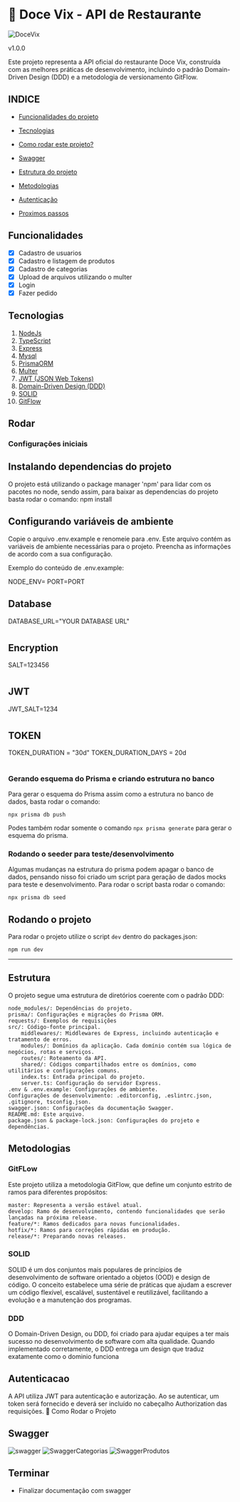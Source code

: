 
# 🍴 Doce Vix - API de Restaurante

![DoceVix](https://i.imgur.com/ESBpLeV.png)

v1.0.0

Este projeto representa a API oficial do restaurante Doce Vix, construída com as melhores práticas de desenvolvimento, incluindo o padrão Domain-Driven Design (DDD) e a metodologia de versionamento GitFlow.


## INDICE 

- <a href="#funcionalidades">Funcionalidades do projeto</a>

- <a href="#tecnologias">Tecnologias</a>

- <a href="#rodar">Como rodar este projeto?</a>

- <a href="#swagger">Swagger</a>

- <a href="#estrutura">Estrutura do projeto </a>

- <a href="#metodologias">Metodologias </a>

- <a href="#autenticacao">Autenticação</a>

- <a href="#terminar">Proximos passos</a>

## Funcionalidades

- [x] Cadastro de usuarios
- [x] Cadastro e listagem de produtos
- [x] Cadastro de categorias
- [x] Upload de arquivos utilizando o multer
- [x] Login
- [x] Fazer pedido

## Tecnologias 

1. [NodeJs](https://nodejs.org/en)
2. [TypeScript](https://www.typescriptlang.org/)
3. [Express](https://expressjs.com/pt-br/)
4. [Mysql](https://www.mysql.com/)
5. [PrismaORM](https://www.prisma.io/)
6. [Multer](https://github.com/expressjs/multer)
7. [JWT (JSON Web Tokens)](https://jwt.io/)
8. [ Domain-Driven Design (DDD)](https://www.zup.com.br/blog/domain-driven-design-ddd)
9. [SOLID](https://medium.com/desenvolvendo-com-paixao/o-que-%C3%A9-solid-o-guia-completo-para-voc%C3%AA-entender-os-5-princ%C3%ADpios-da-poo-2b937b3fc530)
10. [GitFlow](https://www.alura.com.br/artigos/git-flow-o-que-e-como-quando-utilizar)


## Rodar

### Configurações iniciais

## Instalando dependencias do projeto



O projeto está utilizando o package manager 'npm' para lidar com os pacotes no node, sendo assim, para baixar as dependencias do projeto basta rodar o comando: npm install

## Configurando variáveis de ambiente

Copie o arquivo .env.example e renomeie para .env. Este arquivo contém as variáveis de ambiente necessárias para o projeto. Preencha as informações de acordo com a sua configuração.

Exemplo do conteúdo de .env.example:

NODE_ENV=
PORT=PORT


## Database
DATABASE_URL="YOUR DATABASE URL"
#

## Encryption
SALT=123456
#


## JWT
JWT_SALT=1234
#




## TOKEN
TOKEN_DURATION = "30d"
TOKEN_DURATION_DAYS = 20d
#


### Gerando esquema do Prisma e criando estrutura no banco

Para gerar o esquema do Prisma assim como a estrutura no banco de dados, basta rodar o comando:

`npx prisma db push`


Podes também rodar somente o comando `npx prisma generate` para gerar o esquema do prisma.

### Rodando o seeder para teste/desenvolvimento

Algumas mudanças na estrutura do prisma podem apagar o banco de dados, pensando nisso foi criado um script para geração de dados mocks para teste e desenvolvimento. Para rodar o script basta rodar o comando:

`npx prisma db seed`

## Rodando o projeto

Para rodar o projeto utilize o script `dev` dentro do packages.json:

`npm run dev`

---

## Estrutura

O projeto segue uma estrutura de diretórios coerente com o padrão DDD:

    node_modules/: Dependências do projeto.
    prisma/: Configurações e migrações do Prisma ORM.
    requests/: Exemplos de requisições
    src/: Código-fonte principal.
        middlewares/: Middlewares de Express, incluindo autenticação e tratamento de erros.
        modules/: Domínios da aplicação. Cada domínio contém sua lógica de negócios, rotas e serviços.
        routes/: Roteamento da API.
        shared/: Códigos compartilhados entre os domínios, como utilitários e configurações comuns.
        index.ts: Entrada principal do projeto.
        server.ts: Configuração do servidor Express.
    .env & .env.example: Configurações de ambiente.
    Configurações de desenvolvimento: .editorconfig, .eslintrc.json, .gitignore, tsconfig.json.
    swagger.json: Configurações da documentação Swagger.
    README.md: Este arquivo.
    package.json & package-lock.json: Configurações do projeto e dependências.



## Metodologias

### GitFLow

Este projeto utiliza a metodologia GitFlow, que define um conjunto estrito de ramos para diferentes propósitos:

    master: Representa a versão estável atual.
    develop: Ramo de desenvolvimento, contendo funcionalidades que serão lançadas na próxima release.
    feature/*: Ramos dedicados para novas funcionalidades.
    hotfix/*: Ramos para correções rápidas em produção.
    release/*: Preparando novas releases.


### SOLID

SOLID é um dos conjuntos mais populares de princípios de desenvolvimento de software orientado a objetos (OOD) e design de código. O conceito estabelece uma série de práticas que ajudam a escrever um código flexível, escalável, sustentável e reutilizável, facilitando a evolução e a manutenção dos programas.


### DDD

O Domain-Driven Design, ou DDD, foi criado para ajudar equipes a ter mais sucesso no desenvolvimento de software com alta qualidade. Quando implementado corretamente, o DDD entrega um design que traduz exatamente como o dominio funciona

## Autenticacao

A API utiliza JWT para autenticação e autorização. Ao se autenticar, um token será fornecido e deverá ser incluído no cabeçalho Authorization das requisições.
🚀 Como Rodar o Projeto


## Swagger 

![swagger](https://i.imgur.com/kIUKW9p.png)
![SwaggerCategorias](https://i.imgur.com/EpiOtSx.png)
![SwaggerProdutos](https://i.imgur.com/NpJunHB.png)


## Terminar 

- Finalizar documentação com swagger
 


